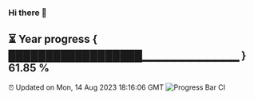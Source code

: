 ### Hi there 👋
⏳ Year progress { ██████████████████▁▁▁▁▁▁▁▁▁▁▁▁ } 61.85 %
---
⏰ Updated on Mon, 14 Aug 2023 18:16:06 GMT
![Progress Bar CI](https://github.com/liununu/liununu/workflows/Progress%20Bar%20CI/badge.svg)
